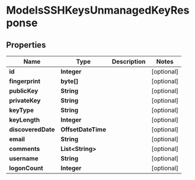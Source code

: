 

# ModelsSSHKeysUnmanagedKeyResponse


## Properties

| Name | Type | Description | Notes |
|------------ | ------------- | ------------- | -------------|
|**id** | **Integer** |  |  [optional] |
|**fingerprint** | **byte[]** |  |  [optional] |
|**publicKey** | **String** |  |  [optional] |
|**privateKey** | **String** |  |  [optional] |
|**keyType** | **String** |  |  [optional] |
|**keyLength** | **Integer** |  |  [optional] |
|**discoveredDate** | **OffsetDateTime** |  |  [optional] |
|**email** | **String** |  |  [optional] |
|**comments** | **List&lt;String&gt;** |  |  [optional] |
|**username** | **String** |  |  [optional] |
|**logonCount** | **Integer** |  |  [optional] |



